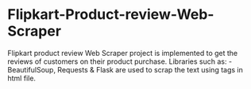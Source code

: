 # Flipkart-Product-review-Web-Scraper
Flipkart product review Web Scraper project is implemented to get the reviews of customers on their product purchase. Libraries such as: - BeautifulSoup, Requests &amp; Flask are used to scrap the text using tags in html file.
